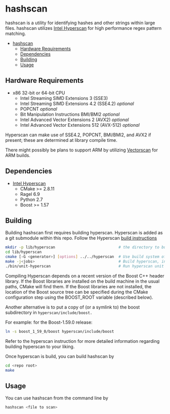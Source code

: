 # hashscan

hashscan is a utility for identifying hashes and other strings within large files. hashscan utilizes [Intel Hyperscan](https://github.com/intel/hyperscan) for high performance regex pattern matching.

- [hashscan](#hashscan)
  - [Hardware Requirements](#hardware-requirements)
  - [Dependencies](#dependencies)
  - [Building](#building)
  - [Usage](#usage)

## Hardware Requirements

- x86 32-bit or 64-bit CPU
  - Intel Streaming SIMD Extensions 3 (SSE3)
  - Intel Streaming SIMD Extensions 4.2 (SSE4.2) *optional*
  - POPCNT *optional*
  - Bit Manipulation Instructions BMI/BMI2 *optional*
  - Intel Advanced Vector Extensions 2 (AVX2) *optional*
  - Intel Advanced Vector Extensions 512 (AVX-512) *optional*

Hyperscan can make use of SSE4.2, POPCNT, BMI/BMI2, and AVX2 if present; these are determined at library compile time.

There might possibly be plans to support ARM by utilizing [Vectorscan](https://github.com/VectorCamp/vectorscan) for ARM builds.

## Dependencies

- [Intel Hyperscan](https://github.com/intel/hyperscan)
  - CMake >= 2.8.11
  - Ragel 6.9
  - Python 2.7
  - Boost >= 1.57

## Building

Building hashscan first requires building hyperscan. Hyperscan is added as a git submodule within this repo. Follow the Hyperscan [build instructions](https://intel.github.io/hyperscan/dev-reference/getting_started.html)

```sh
mkdir -p lib/hyperscan                            # the directory to build hyperscan
cd lib/hyperscan 
cmake [-G <generator>] [options] ../../hyperscan  # Use build system of your liking, by default is make.
make -j<jobs>                                     # Build hyperscan, in this line using make in parallel as the generator. Use the generator you chose
./bin/unit-hyperscan                              # Run hyperscan unit tests
```

Compiling Hyperscan depends on a recent version of the Boost C++ header library. If the Boost libraries are installed on the build machine in the usual paths, CMake will find them. If the Boost libraries are not installed, the location of the Boost source tree can be specified during the CMake configuration step using the BOOST_ROOT variable (described below).

Another alternative is to put a copy of (or a symlink to) the boost subdirectory in `hyperscan/include/boost.`

For example: for the Boost-1.59.0 release:

```sh
ln -s boost_1_59_0/boost hyperscan/include/boost
```

Refer to the hyperscan instruction for more detailed information regarding building hyperscan to your liking.

Once hyperscan is build, you can build hashscan by

```sh
cd <repo root>
make
```

## Usage

You can use hashscan from the command line by

```sh
hashscan <file to scan>
```